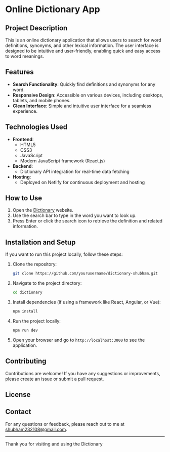 # Online Dictionary App

## Project Description

This is an online dictionary application that allows users to search for word definitions, synonyms, and other lexical information. The user interface is designed to be intuitive and user-friendly, enabling quick and easy access to word meanings.

## Features

- **Search Functionality**: Quickly find definitions and synonyms for any word.
- **Responsive Design**: Accessible on various devices, including desktops, tablets, and mobile phones.
- **Clean Interface**: Simple and intuitive user interface for a seamless experience.

## Technologies Used

- **Frontend**:
  - HTML5
  - CSS3
  - JavaScript
  - Modern JavaScript framework (React.js)
- **Backend**:
  - Dictionary API integration for real-time data fetching
- **Hosting**:
  - Deployed on Netlify for continuous deployment and hosting

## How to Use

1. Open the [Dictionary](https://dictionary-shubham.netlify.app/) website.
2. Use the search bar to type in the word you want to look up.
3. Press Enter or click the search icon to retrieve the definition and related information.

## Installation and Setup

If you want to run this project locally, follow these steps:

1. Clone the repository:
    ```sh
    git clone https://github.com/yourusername/dictionary-shubham.git
    ```

2. Navigate to the project directory:
    ```sh
    cd dictionary
    ```

3. Install dependencies (if using a framework like React, Angular, or Vue):
    ```sh
    npm install
    ```

4. Run the project locally:
    ```sh
    npm run dev
    ```

5. Open your browser and go to `http://localhost:3000` to see the application.

## Contributing

Contributions are welcome! If you have any suggestions or improvements, please create an issue or submit a pull request.

## License



## Contact

For any questions or feedback, please reach out to me at shubham232108@gmail.com.

---

Thank you for visiting and using the Dictionary 


